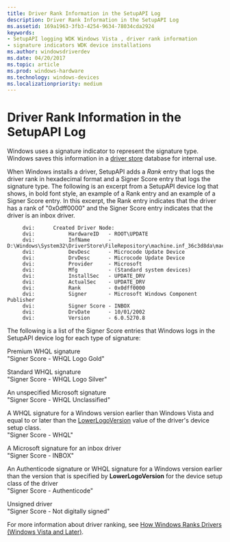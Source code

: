 ```yaml
---
title: Driver Rank Information in the SetupAPI Log
description: Driver Rank Information in the SetupAPI Log
ms.assetid: 169a1963-3fb3-4254-9634-78034cda2924
keywords:
- SetupAPI logging WDK Windows Vista , driver rank information
- signature indicators WDK device installations
ms.author: windowsdriverdev
ms.date: 04/20/2017
ms.topic: article
ms.prod: windows-hardware
ms.technology: windows-devices
ms.localizationpriority: medium
---
```


# Driver Rank Information in the SetupAPI Log


Windows uses a signature indicator to represent the signature type. Windows saves this information in a [driver store](driver-store.md) database for internal use.

When Windows installs a driver, SetupAPI adds a *Rank* entry that logs the driver rank in hexadecimal format and a Signer Score entry that logs the signature type. The following is an excerpt from a SetupAPI device log that shows, in bold font style, an example of a Rank entry and an example of a Signer Score entry. In this excerpt, the Rank entry indicates that the driver has a rank of "0x0dff0000" and the Signer Score entry indicates that the driver is an inbox driver.

```
     dvi:      Created Driver Node:
     dvi:           HardwareID   - ROOT\UPDATE
     dvi:           InfName      - D:\Windows\System32\DriverStore\FileRepository\machine.inf_36c3d8da\machine.inf
     dvi:           DevDesc      - Microcode Update Device
     dvi:           DrvDesc      - Microcode Update Device
     dvi:           Provider     - Microsoft
     dvi:           Mfg          - (Standard system devices)
     dvi:           InstallSec   - UPDATE_DRV
     dvi:           ActualSec    - UPDATE_DRV
     dvi:           Rank         - 0x0dff0000
     dvi:           Signer       - Microsoft Windows Component Publisher
     dvi:           Signer Score - INBOX
     dvi:           DrvDate      - 10/01/2002
     dvi:           Version      - 6.0.5270.8
```

The following is a list of the Signer Score entries that Windows logs in the SetupAPI device log for each type of signature:

<a href="" id="premium-whql-signature"></a>Premium WHQL signature  
"Signer Score - WHQL Logo Gold"

<a href="" id="standard-whql-signature"></a>Standard WHQL signature  
"Signer Score - WHQL Logo Silver"

<a href="" id="an-unspecified-microsoft-signature"></a>An unspecified Microsoft signature  
"Signer Score - WHQL Unclassified"

<a href="" id="a-whql-signature-for-a-windows-version-earlier-than-windows-vista-and-equal-to-or-later-than-the-lowerlogoversion-value-of-the-driver-s-device-setup-class-"></a>A WHQL signature for a Windows version earlier than Windows Vista and equal to or later than the [LowerLogoVersion](lowerlogoversion.md) value of the driver's device setup class.  
"Signer Score - WHQL"

<a href="" id="a-microsoft-signature-for-an-inbox-driver"></a>A Microsoft signature for an inbox driver  
"Signer Score - INBOX"

<a href="" id="an-authenticode-signature-or-whql-signature-for-a-windows-version-earlier-than-the-version-that-is-specified-by-lowerlogoversion-for-the-device-setup-class-of-the-driver"></a>An Authenticode signature or WHQL signature for a Windows version earlier than the version that is specified by **LowerLogoVersion** for the device setup class of the driver  
"Signer Score - Authenticode"

<a href="" id="unsigned-driver"></a>Unsigned driver  
"Signer Score - Not digitally signed"

For more information about driver ranking, see [How Windows Ranks Drivers (Windows Vista and Later)](how-setup-ranks-drivers--windows-vista-and-later-.md).

 

 





